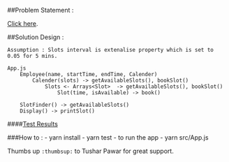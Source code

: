 ##Problem Statement : 

[Click here](problemstatement.png).

##Solution Design : 

    Assumption : Slots interval is extenalise property which is set to 0.05 for 5 mins.

    App.js
        Employee(name, startTime, endTime, Calender)
            Calender(slots) -> getAvailableSlots(), bookSlot()
                Slots <- Arrays<Slot>  -> getAvailableSlots(), bookSlot()
                    Slot(time, isAvailable) -> book()
        
        SlotFinder() -> getAvailableSlots()
        Display() -> printSlot()


####[Test Results](./coverage/lcov-report/index.html) 

###How to : 
    -   yarn install
    -   yarn test
    -   to run the app 
        -   yarn src/App.js


Thumbs up `:thumbsup:` to Tushar Pawar for great support.